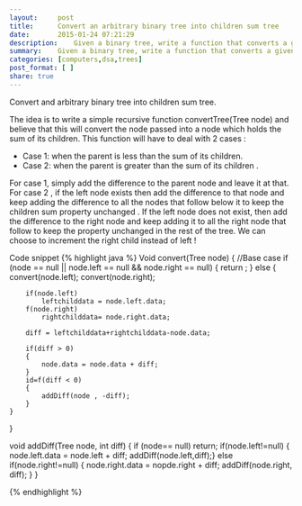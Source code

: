 ```yaml
---
layout:     post
title:      Convert an arbitrary binary tree into children sum tree
date:       2015-01-24 07:21:29
description:    Given a binary tree, write a function that converts a given tree to one which satisfies children sum property.
summary:    Given a binary tree, write a function that converts a given tree to one which satisfies children sum property.
categories: [computers,dsa,trees]
post_format: [ ]
share: true
---
```

Convert and arbitrary binary tree into children sum tree.

The idea is to write a simple recursive function convertTree(Tree node) and believe that this will convert the node passed into a node which holds the sum of its children.
This function will have to deal with 2 cases :
* Case 1: when the parent is less than the sum of its children.
* Case 2: when the parent is greater than the sum of its children .

For case 1, simply  add the difference to the parent node and leave it at that.
For case 2 , if the left node exists then add the difference to that node and keep adding the difference to all the nodes that follow below it to keep the children sum property unchanged . If the left node does not exist, then add the difference to the right node and keep adding it to all the right node that follow to keep the property unchanged in the rest of the tree. We can choose to increment the right child instead of left !

Code snippet
{% highlight java %}
Void convert(Tree node)
{
    //Base case 
    if (node == null || node.left == null && node.right == null)
    {
        return ;
    }
    else
    {
        convert(node.left);
        convert(node.right);
    
        if(node.left)
            leftchilddata = node.left.data;
        f(node.right)
            rightchilddata= node.right.data;
        
        diff = leftchilddata+rightchilddata-node.data;
        
        if(diff > 0)
        {
            node.data = node.data + diff;
        }
        id=f(diff < 0)
        {
            addDiff(node , -diff);
        }
    }
}

void addDiff(Tree node, int diff)
{
    if (node== null)
        return;
if(node.left!=null)
{
    node.left.data = node.left + diff;
    addDiff(node.left,diff);}
else if(node.right!=null)
{
    node.right.data = nopde.right + diff;
    addDiff(node.right, diff);
}
}


{% endhighlight %}
